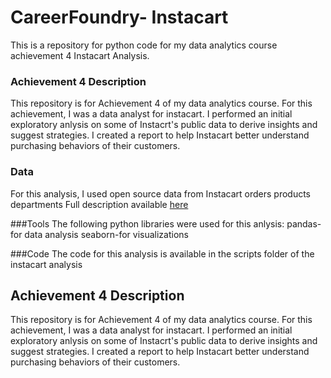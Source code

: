# CareerFoundry- Instacart
This is a repository for python code for my data analytics course achievement 4 Instacart Analysis.

### Achievement 4 Description
This repository is for Achievement 4 of my data analytics course.  For this achievement, I was a data analyst for instacart.  I performed an initial exploratory anlysis on some of Instacrt's public data to derive insights and suggest strategies.  I created a report to help Instacart better understand purchasing behaviors of their customers. 

### Data
For this analysis, I used open source data from Instacart 
orders
products
departments
Full description available [here](https://www.instacart.com/datasets/grocery-shopping-2017)

###Tools
The following python libraries were used for this anlysis:
pandas-for data analysis
seaborn-for visualizations

###Code
The code for this analysis is available in the scripts folder of the instacart analysis

## Achievement 4 Description
This repository is for Achievement 4 of my data analytics course.  For this achievement, I was a data analyst for instacart.  I performed an initial exploratory anlysis on some of Instacrt's public data to derive insights and suggest strategies.  I created a report to help Instacart better understand purchasing behaviors of their customers.  
